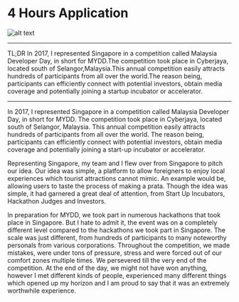 # 4 Hours Application

![alt text](https://asifexplore.com/img/portfolio/thumbnail_mydd.jpg)

<hr/>
TL;DR
In 2017, I represented Singapore in a competition called Malaysia Developer Day, in short for MYDD.The competition took place in Cyberjaya, located south of Selangor,Malaysia.This annual competition easily attracts hundreds of participants from all over the world.The reason being, participants can efficiently connect with potential investors, obtain media coverage and potentially joining a startup incubator or accelerator.
<hr/>

In 2017, I represented Singapore in a competition called Malaysia Developer Day, in short for MYDD. The competition took place in Cyberjaya, located south of Selangor, Malaysia. This annual competition easily attracts hundreds of participants from all over the world. The reason being, participants can efficiently connect with potential investors, obtain media coverage and potentially joining a start-up incubator or accelerator.

Representing Singapore, my team and I flew over from Singapore to pitch our idea. Our idea was simple, a platform to allow foreigners to enjoy local experiences which tourist attractions cannot mimic. An example would be, allowing users to taste the process of making a prata. Though the idea was simple, it had garnered a great deal of attention, from Start Up Incubators, Hackathon Judges and Investors.

In preparation for MYDD, we took part in numerous hackathons that took place in Singapore. But I hate to admit it, the event was on a completely different level compared to the hackathons we took part in Singapore. The scale was just different, from hundreds of participants to many noteworthy personals from various corporations. Throughout the competition, we made mistakes, were under tons of pressure, stress and were forced out of our comfort zones multiple times. We persevered till the very end of the competition. At the end of the day, we might not have won anything, however I met different kinds of people, experienced many different things which opened up my horizon and I am proud to say that it was an extremely worthwhile experience.

